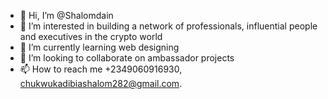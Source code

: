 - 👋 Hi, I’m @Shalomdain
- 👀 I’m interested in building a network of professionals, influential people and executives in the crypto world 
- 🌱 I’m currently learning web designing
- 💞️ I’m looking to collaborate on ambassador projects
- 📫 How to reach me +2349060916930, chukwukadibiashalom282@gmail.com.

<!---
Shalomdain/Shalomdain is a ✨ special ✨ repository because its `README.md` (this file) appears on your GitHub profile.
You can click the Preview link to take a look at your changes.
--->

